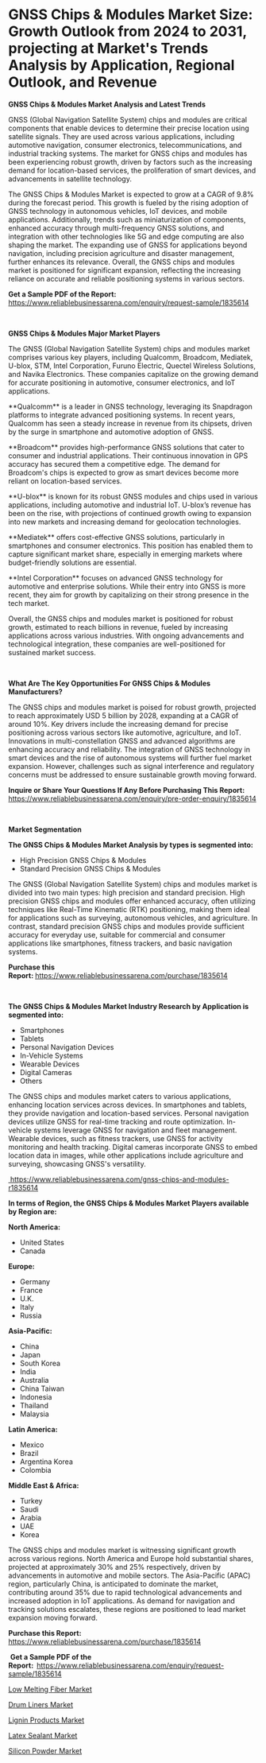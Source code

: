 <p><h1>GNSS Chips & Modules Market Size: Growth Outlook from 2024 to 2031, projecting at Market's Trends Analysis by Application, Regional Outlook, and Revenue</h1></p><p><strong>GNSS Chips & Modules Market Analysis and Latest Trends</strong></p>
<p><p>GNSS (Global Navigation Satellite System) chips and modules are critical components that enable devices to determine their precise location using satellite signals. They are used across various applications, including automotive navigation, consumer electronics, telecommunications, and industrial tracking systems. The market for GNSS chips and modules has been experiencing robust growth, driven by factors such as the increasing demand for location-based services, the proliferation of smart devices, and advancements in satellite technology.</p><p>The GNSS Chips & Modules Market is expected to grow at a CAGR of 9.8% during the forecast period. This growth is fueled by the rising adoption of GNSS technology in autonomous vehicles, IoT devices, and mobile applications. Additionally, trends such as miniaturization of components, enhanced accuracy through multi-frequency GNSS solutions, and integration with other technologies like 5G and edge computing are also shaping the market. The expanding use of GNSS for applications beyond navigation, including precision agriculture and disaster management, further enhances its relevance. Overall, the GNSS chips and modules market is positioned for significant expansion, reflecting the increasing reliance on accurate and reliable positioning systems in various sectors.</p></p>
<p><strong>Get a Sample PDF of the Report:&nbsp;</strong> <a href="https://www.reliablebusinessarena.com/enquiry/request-sample/1835614?utm_campaign=1599&utm_medium=2&utm_source=Github&utm_content=ia&utm_term=16102024&utm_id=gnss-chips-modules">https://www.reliablebusinessarena.com/enquiry/request-sample/1835614</a></p>
<p>&nbsp;</p>
<p><strong>GNSS Chips & Modules Major Market Players</strong></p>
<p><p>The GNSS (Global Navigation Satellite System) chips and modules market comprises various key players, including Qualcomm, Broadcom, Mediatek, U-blox, STM, Intel Corporation, Furuno Electric, Quectel Wireless Solutions, and Navika Electronics. These companies capitalize on the growing demand for accurate positioning in automotive, consumer electronics, and IoT applications.</p><p>**Qualcomm** is a leader in GNSS technology, leveraging its Snapdragon platforms to integrate advanced positioning systems. In recent years, Qualcomm has seen a steady increase in revenue from its chipsets, driven by the surge in smartphone and automotive adoption of GNSS.</p><p>**Broadcom** provides high-performance GNSS solutions that cater to consumer and industrial applications. Their continuous innovation in GPS accuracy has secured them a competitive edge. The demand for Broadcom's chips is expected to grow as smart devices become more reliant on location-based services.</p><p>**U-blox** is known for its robust GNSS modules and chips used in various applications, including automotive and industrial IoT. U-blox’s revenue has been on the rise, with projections of continued growth owing to expansion into new markets and increasing demand for geolocation technologies.</p><p>**Mediatek** offers cost-effective GNSS solutions, particularly in smartphones and consumer electronics. This position has enabled them to capture significant market share, especially in emerging markets where budget-friendly solutions are essential.</p><p>**Intel Corporation** focuses on advanced GNSS technology for automotive and enterprise solutions. While their entry into GNSS is more recent, they aim for growth by capitalizing on their strong presence in the tech market.</p><p>Overall, the GNSS chips and modules market is positioned for robust growth, estimated to reach billions in revenue, fueled by increasing applications across various industries. With ongoing advancements and technological integration, these companies are well-positioned for sustained market success.</p></p>
<p>&nbsp;</p>
<p><strong>What Are The Key Opportunities For GNSS Chips & Modules Manufacturers?</strong></p>
<p><p>The GNSS chips and modules market is poised for robust growth, projected to reach approximately USD 5 billion by 2028, expanding at a CAGR of around 10%. Key drivers include the increasing demand for precise positioning across various sectors like automotive, agriculture, and IoT. Innovations in multi-constellation GNSS and advanced algorithms are enhancing accuracy and reliability. The integration of GNSS technology in smart devices and the rise of autonomous systems will further fuel market expansion. However, challenges such as signal interference and regulatory concerns must be addressed to ensure sustainable growth moving forward.</p></p>
<p><strong>Inquire or Share Your Questions If Any Before Purchasing This Report:</strong> <a href="https://www.reliablebusinessarena.com/enquiry/pre-order-enquiry/1835614?utm_campaign=1599&utm_medium=2&utm_source=Github&utm_content=ia&utm_term=16102024&utm_id=gnss-chips-modules">https://www.reliablebusinessarena.com/enquiry/pre-order-enquiry/1835614</a></p>
<p>&nbsp;</p>
<p><strong>Market Segmentation</strong></p>
<p><strong>The GNSS Chips & Modules Market Analysis by types is segmented into:</strong></p>
<p><ul><li>High Precision GNSS Chips & Modules</li><li>Standard Precision GNSS Chips & Modules</li></ul></p>
<p><p>The GNSS (Global Navigation Satellite System) chips and modules market is divided into two main types: high precision and standard precision. High precision GNSS chips and modules offer enhanced accuracy, often utilizing techniques like Real-Time Kinematic (RTK) positioning, making them ideal for applications such as surveying, autonomous vehicles, and agriculture. In contrast, standard precision GNSS chips and modules provide sufficient accuracy for everyday use, suitable for commercial and consumer applications like smartphones, fitness trackers, and basic navigation systems.</p></p>
<p><strong>Purchase this Report:&nbsp;</strong><a href="https://www.reliablebusinessarena.com/purchase/1835614?utm_campaign=1599&utm_medium=2&utm_source=Github&utm_content=ia&utm_term=16102024&utm_id=gnss-chips-modules">https://www.reliablebusinessarena.com/purchase/1835614</a></p>
<p>&nbsp;</p>
<p><strong>The GNSS Chips & Modules Market Industry Research by Application is segmented into:</strong></p>
<p><ul><li>Smartphones</li><li>Tablets</li><li>Personal Navigation Devices</li><li>In-Vehicle Systems</li><li>Wearable Devices</li><li>Digital Cameras</li><li>Others</li></ul></p>
<p><p>The GNSS chips and modules market caters to various applications, enhancing location services across devices. In smartphones and tablets, they provide navigation and location-based services. Personal navigation devices utilize GNSS for real-time tracking and route optimization. In-vehicle systems leverage GNSS for navigation and fleet management. Wearable devices, such as fitness trackers, use GNSS for activity monitoring and health tracking. Digital cameras incorporate GNSS to embed location data in images, while other applications include agriculture and surveying, showcasing GNSS's versatility.</p></p>
<p><a href="https://www.reliablebusinessarena.com/gnss-chips-and-modules-r1835614?utm_campaign=1599&utm_medium=2&utm_source=Github&utm_content=ia&utm_term=16102024&utm_id=gnss-chips-modules">&nbsp;https://www.reliablebusinessarena.com/gnss-chips-and-modules-r1835614</a></p>
<p><strong>In terms of Region, the GNSS Chips & Modules Market Players available by Region are:</strong></p>
<p>
    <p> <strong> North America: </strong>
        <ul>
            <li>United States</li>
            <li>Canada</li>
        </ul>
        </p> 
    <p> <strong> Europe: </strong>
        <ul>
            <li>Germany</li>
            <li>France</li>
            <li>U.K.</li>
            <li>Italy</li>
            <li>Russia</li>
        </ul>
        </p> 
    <p> <strong> Asia-Pacific: </strong>
        <ul>
            <li>China</li>
            <li>Japan</li>
            <li>South Korea</li>
            <li>India</li>
            <li>Australia</li>
            <li>China Taiwan</li>
            <li>Indonesia</li>
            <li>Thailand</li>
            <li>Malaysia</li>
        </ul>
        </p> 
    <p> <strong> Latin America: </strong>
        <ul>
            <li>Mexico</li>
            <li>Brazil</li>
            <li>Argentina Korea</li>
            <li>Colombia</li>
        </ul>
        </p> 
    <p> <strong> Middle East & Africa: </strong>
        <ul>
            <li>Turkey</li>
            <li>Saudi</li>
            <li>Arabia</li>
            <li>UAE</li>
            <li>Korea</li>
        </ul>
    </p>
    </p>
<p><p>The GNSS chips and modules market is witnessing significant growth across various regions. North America and Europe hold substantial shares, projected at approximately 30% and 25% respectively, driven by advancements in automotive and mobile sectors. The Asia-Pacific (APAC) region, particularly China, is anticipated to dominate the market, contributing around 35% due to rapid technological advancements and increased adoption in IoT applications. As demand for navigation and tracking solutions escalates, these regions are positioned to lead market expansion moving forward.</p></p>
<p><strong>Purchase this Report: </strong><a href="https://www.reliablebusinessarena.com/purchase/1835614?utm_campaign=1599&utm_medium=2&utm_source=Github&utm_content=ia&utm_term=16102024&utm_id=gnss-chips-modules">https://www.reliablebusinessarena.com/purchase/1835614</a></p>
<p>&nbsp;<strong>Get a Sample PDF of the Report:&nbsp;&nbsp;</strong><a href="https://www.reliablebusinessarena.com/enquiry/request-sample/1835614?utm_campaign=1599&utm_medium=2&utm_source=Github&utm_content=ia&utm_term=16102024&utm_id=gnss-chips-modules">https://www.reliablebusinessarena.com/enquiry/request-sample/1835614</a></p>
<p><strong></strong></p>
<p><p><a href="https://www.linkedin.com/pulse/low-melting-fiber-market-strategic-insights-product-nqa6f?utm_campaign=1599&utm_medium=2&utm_source=Github&utm_content=ia&utm_term=16102024&utm_id=gnss-chips-modules">Low Melting Fiber Market</a></p><p><a href="https://www.linkedin.com/pulse/drum-liners-market-trends-focusing-insight-forecast-analysis-2t7dc?utm_campaign=1599&utm_medium=2&utm_source=Github&utm_content=ia&utm_term=16102024&utm_id=gnss-chips-modules">Drum Liners Market</a></p><p><a href="https://www.linkedin.com/pulse/lignin-products-market-overview-forecast-2024-2031-detailed-4c2pc?utm_campaign=1599&utm_medium=2&utm_source=Github&utm_content=ia&utm_term=16102024&utm_id=gnss-chips-modules">Lignin Products Market</a></p><p><a href="https://www.linkedin.com/pulse/exploring-latex-sealant-market-dynamics-global-trends-wvwec?utm_campaign=1599&utm_medium=2&utm_source=Github&utm_content=ia&utm_term=16102024&utm_id=gnss-chips-modules">Latex Sealant Market</a></p><p><a href="https://www.linkedin.com/pulse/silicon-powder-market-report-product-type-end-use-application-gy8mc?utm_campaign=1599&utm_medium=2&utm_source=Github&utm_content=ia&utm_term=16102024&utm_id=gnss-chips-modules">Silicon Powder Market</a></p></p>